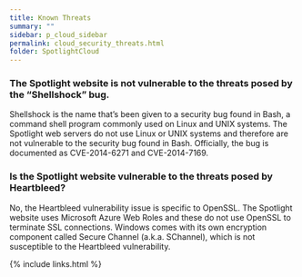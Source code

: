 ```yaml
---
title: Known Threats
summary: ""
sidebar: p_cloud_sidebar
permalink: cloud_security_threats.html
folder: SpotlightCloud
---
```



### The Spotlight website is not vulnerable to the threats posed by the “Shellshock” bug.
Shellshock is the name that’s been given to a security bug found in Bash, a command shell program commonly used on Linux and UNIX systems. The Spotlight web servers do not use Linux or UNIX systems and therefore are not vulnerable to the security bug found in Bash. Officially, the bug is documented as CVE-2014-6271 and CVE-2014-7169.

### Is the Spotlight website vulnerable to the threats posed by Heartbleed?
No, the Heartbleed vulnerability issue is specific to OpenSSL. The Spotlight website uses Microsoft Azure Web Roles and these do not use OpenSSL to terminate SSL connections. Windows comes with its own encryption component called Secure Channel (a.k.a. SChannel), which is not susceptible to the Heartbleed vulnerability.

{% include links.html %}
